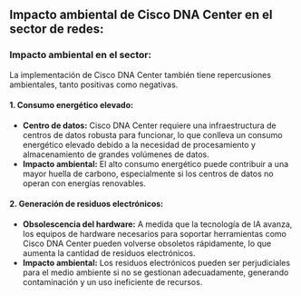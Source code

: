 ## Impacto ambiental de Cisco DNA Center en el sector de redes:

### Impacto ambiental en el sector: 
La implementación de Cisco DNA Center también tiene repercusiones ambientales, tanto positivas como negativas.

#### 1. Consumo energético elevado:
- **Centro de datos:** Cisco DNA Center requiere una infraestructura de centros de datos robusta para funcionar, lo que conlleva un consumo energético elevado debido a la necesidad de procesamiento y almacenamiento de grandes volúmenes de datos.
- **Impacto ambiental:** El alto consumo energético puede contribuir a una mayor huella de carbono, especialmente si los centros de datos no operan con energías renovables.

#### 2. Generación de residuos electrónicos:
- **Obsolescencia del hardware:** A medida que la tecnología de IA avanza, los equipos de hardware necesarios para soportar herramientas como Cisco DNA Center pueden volverse obsoletos rápidamente, lo que aumenta la cantidad de residuos electrónicos.
- **Impacto ambiental:** Los residuos electrónicos pueden ser perjudiciales para el medio ambiente si no se gestionan adecuadamente, generando contaminación y un uso ineficiente de recursos.